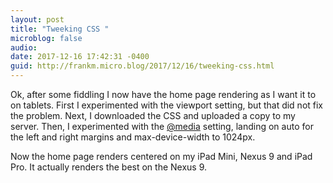 ```yaml
---
layout: post
title: "Tweeking CSS "
microblog: false
audio: 
date: 2017-12-16 17:42:31 -0400
guid: http://frankm.micro.blog/2017/12/16/tweeking-css.html
---
```

Ok, after some fiddling I now have the home page rendering as I want it to on tablets. First I experimented with the viewport setting, but that did not fix the problem. Next, I downloaded the CSS and uploaded a copy to my server. Then, I experimented with the [@media](https://www.w3schools.com/cssref/css3_pr_mediaquery.asp) setting, landing on auto for the left and right margins and max-device-width to 1024px. 

Now the home page renders centered on my iPad Mini, Nexus 9 and iPad Pro. It actually renders the best on the Nexus 9. 
